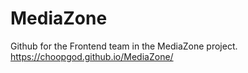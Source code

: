 # MediaZone
Github for the Frontend team in the MediaZone project.
https://choopgod.github.io/MediaZone/
